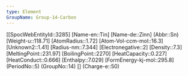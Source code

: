 ```yaml
---
type: Element
GroupName: Group-14-Carbon
---
```

[[SpocWebEntityId::3285]
[Name-en::Tin]
[Name-de::Zinn]
(Abbr::Sn)
[Weight-u::118.71]
[AtomRadius::1.72]
[Atom-Vol-ccm-mol::16.3]
[Unknown2::1.41]
[Radius-nm::7.344]
[Electronegative::2]
[Density::7.3]
[MeltingPoint::231.97]
[BoilingPoint::2270]
[HeatCapacity::0.227]
[HeatConduct::0.666]
[Enthalpy::7.029]
[FormEnergy-kj-mol::295.8]
(PeriodNo::5)
(GroupNo::14)
[]
(Charge-e::50)

